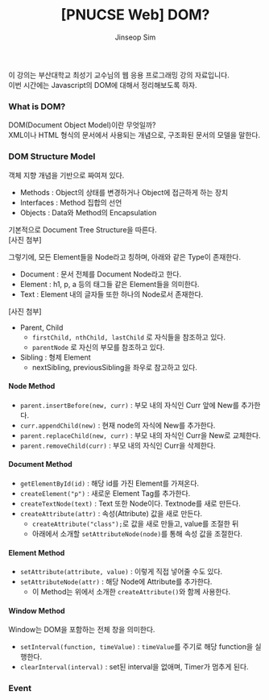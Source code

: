 ﻿---
layout: post
title: "[PNUCSE Web] DOM?"
categories: HTML
tags: [frontend]
author:
  - Jinseop Sim
toc: true
---
이 강의는 부산대학교 최성기 교수님의 웹 응용 프로그래밍 강의 자료입니다.  
이번 시간에는 Javascript의 DOM에 대해서 정리해보도록 하자.

### What is DOM?
DOM(Document Object Model)이란 무엇일까?  
XML이나 HTML 형식의 문서에서 사용되는 개념으로, 구조화된 문서의 모델을 말한다.  

### DOM Structure Model
객체 지향 개념을 기반으로 짜여져 있다.  

- Methods : Object의 상태를 변경하거나 Object에 접근하게 하는 장치
- Interfaces : Method 집합의 선언
- Objects : Data와 Method의 Encapsulation

기본적으로 Document Tree Structure을 따른다.  
[사진 첨부]  

그렇기에, 모든 Element들을 Node라고 칭하며, 아래와 같은 Type이 존재한다.  
- Document : 문서 전체를 Document Node라고 한다.
- Element : h1, p, a 등의 태그들 같은 Element들을 의미한다.
- Text : Element 내의 글자들 또한 하나의 Node로서 존재한다.

[사진 첨부]  
- Parent, Child
  - ```firstChild, nthChild, lastChild``` 로 자식들을 참조하고 있다.
  - ```parentNode``` 로 자신의 부모를 참조하고 있다.
- Sibling : 형제 Element
  - nextSibling, previousSibling을 좌우로 참고하고 있다.

#### Node Method
- ```parent.insertBefore(new, curr)``` : 부모 내의 자식인 Curr 앞에 New를 추가한다.
- ```curr.appendChild(new)``` : 현재 node의 자식에 New를 추가한다.
- ```parent.replaceChild(new, curr)``` : 부모 내의 자식인 Curr을 New로 교체한다.
- ```parent.removeChild(curr)``` : 부모 내의 자식인 Curr을 삭제한다. 
#### Document Method
- ```getElementById(id)``` : 해당 id를 가진 Element를 가져온다.
- ```createElement("p")``` : 새로운 Element Tag를 추가한다.
- ```createTextNode(text)``` : Text 또한 Node이다. Textnode를 새로 만든다.
- ```createAttribute(attr)``` : 속성(Attribute) 값을 새로 만든다.
  - ```createAttribute("class");```로 값을 새로 만들고, value를 조절한 뒤
  - 아래에서 소개할 ```setAttributeNode(node)```를 통해 속성 값을 조절한다.
#### Element Method
- ```setAttribute(attribute, value)``` : 이렇게 직접 넣어줄 수도 있다. 
- ```setAttributeNode(attr)``` : 해당 Node에 Attribute를 추가한다.
  - 이 Method는 위에서 소개한 ```createAttribute()```와 함께 사용한다.
#### Window Method
Window는 DOM을 포함하는 전체 창을 의미한다.  

- ```setInterval(function, timeValue)``` : ```timeValue```를 주기로 해당 function을 실행한다.
- ```clearInterval(interval)``` : set된 interval을 없애며, Timer가 멈추게 된다.

### Event